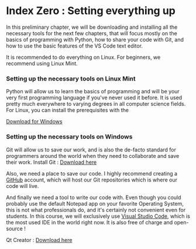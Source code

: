 # Index Zero : Setting everything up

In this preliminary chapter, we will be downloading and installing all the necessary tools for the next few chapters, that will focus mostly on the basics of programming with Python, how to share your code with Git, and how to use the basic features of the VS Code text editor.

It is recommended to do everything on Linux. For beginners, we recommend using Linux Mint.

### Setting up the necessary tools on Linux Mint

Python will allow us to learn the basics of programming and will be your very first programming language if you've never used it before. It is used pretty much everywhere to varying degrees in all computer science fields. For Linux, you can install the prerequisites with the 

[Download for Windows](https://www.python.org/downloads/)

### Setting up the necessary tools on Windows

Git will allow us to save our work, and is also the de-facto standard for programmers around the world when they need to collaborate and save their work.
Install Git : [Download here](https://git-scm.com/downloads)

Also, we need a place to save our code. I highly recommend creating a [GitHub](https://github.com/) account, which will host our Git repositories which is where our code will live.

And finally we need a tool to write our code with. Even though you could probably use the default Notepad app on your favorite Operating System, this is not what professionals do, and it's certainly not convenient even for students. In this course, we will exclusively use [Visual Studio Code](https://code.visualstudio.com/), which is the most used IDE in the world right now. It is also free of charge and open-source !

Qt Creator : [Download here](https://www.qt.io/download-qt-installer)